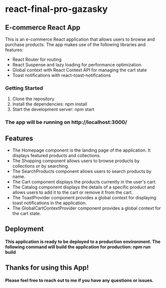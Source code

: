 # react-final-pro-gazasky


## E-commerce React App

This is an e-commerce React application that allows users to browse and purchase products. The app makes use of the following libraries and features:

* React Router for routing
* React Suspense and lazy loading for performance optimization
* Global context with React Context API for managing the cart state
* Toast notifications with react-toast-notifications
### Getting Started
1. Clone the repository
2. Install the dependencies: npm install
3. Start the development server: npm start
### The app will be running on http://localhost:3000/
## Features
- The Homepage component is the landing page of the application. It displays featured products and collections.
- The Shopping component allows users to browse products by collections or by searching.
- The SearchProducts component allows users to search products by name.
- The Cart component displays the products currently in the user's cart.
- The Catalog component displays the details of a specific product and allows users to add it to the cart or remove it from the cart.
- The ToastProvider component provides a global context for displaying toast notifications in the application.
- The GlobalCartContextProvider component provides a global context for the cart state.
## Deployment
#### This application is ready to be deployed to a production environment. The following command will build the application for production: npm run build

## Thanks for using this App!
#### Please feel free to reach out to me if you have any questions or issues.
